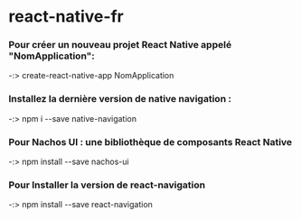 # react-native-fr

### Pour créer un nouveau projet React Native appelé "NomApplication":

-:> create-react-native-app NomApplication


### Installez la dernière version de native navigation :

-:> npm i --save native-navigation


### Pour Nachos UI : une bibliothèque de composants React Native 

-:> npm install --save nachos-ui


### Pour Installer la version de react-navigation 

-:> npm install --save react-navigation
